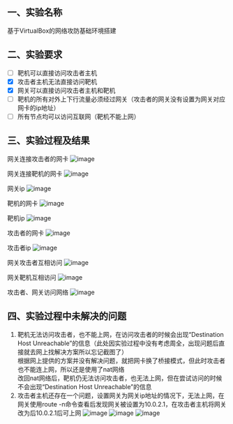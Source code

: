 ## 一、实验名称
   基于VirtualBox的网络攻防基础环境搭建 

## 二、实验要求
- [ ] 靶机可以直接访问攻击者主机
- [x] 攻击者主机无法直接访问靶机
- [x] 网关可以直接访问攻击者主机和靶机
- [ ] 靶机的所有对外上下行流量必须经过网关（攻击者的网关没有设置为网关对应网卡的ip地址）
- [ ] 所有节点均可以访问互联网（靶机不能上网）

## 三、实验过程及结果
网关连接攻击者的网卡
![image](D:\大学\作业\大三上\网络安全\第一次作业\连接攻击者的网卡.png)

网关连接靶机的网卡
![image](D:\大学\作业\大三上\网络安全\第一次作业\连接靶机的网卡.png)

网关ip
![image](D:\大学\作业\大三上\网络安全\第一次作业\网关ip地址.png)

靶机的网卡
![image](D:\大学\作业\大三上\网络安全\第一次作业\靶机的网卡.png)

靶机ip
![image](D:\大学\作业\大三上\网络安全\第一次作业\靶机ip.png)

攻击者的网卡
![image](D:\大学\作业\大三上\网络安全\第一次作业\攻击者的网卡.png)

攻击者ip
![image](D:\大学\作业\大三上\网络安全\第一次作业\攻击者ip.png)

网关攻击者互相访问
![image](D:\大学\作业\大三上\网络安全\第一次作业\网关攻击者互ping.png)

网关靶机互相访问
![image](D:\大学\作业\大三上\网络安全\第一次作业\网关靶机互ping.png)

攻击者、网关访问网络
![image](D:\大学\作业\大三上\网络安全\第一次作业\访问网络.png)






## 四、实验过程中未解决的问题
1. 靶机无法访问攻击者，也不能上网，在访问攻击者的时候会出现“Destination Host Unreachable”的信息（此处因实验过程中没有考虑周全，出现问题后直接就去网上找解决方案所以忘记截图了）  
根据网上提供的方案并没有解决问题，就把网卡换了桥接模式，但此时攻击者也不能连上网，所以还是使用了nat网络  
改回nat网络后，靶机仍无法访问攻击者，也无法上网，但在尝试访问的时候不会出现“Destination Host Unreachable”的信息
2. 攻击者主机还存在一个问题，设置网关为网关ip地址的情况下，无法上网，在网关使用route -n命令查看后发现网关被设置为10.0.2.1，在攻击者主机将网关改为后10.0.2.1后可上网
![image](D:\大学\作业\大三上\网络安全\第一次作业\1.png)
![image](D:\大学\作业\大三上\网络安全\第一次作业\2.png)
![image](D:\大学\作业\大三上\网络安全\第一次作业\3.png)